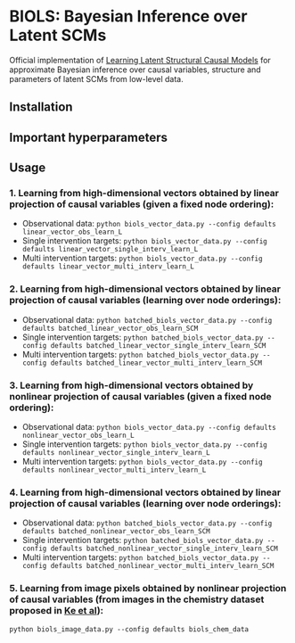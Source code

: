 # BIOLS: Bayesian Inference over Latent SCMs
Official implementation of [Learning Latent Structural Causal Models](https://arxiv.org/abs/2210.13583) for approximate Bayesian inference over causal variables, structure and parameters of latent SCMs from low-level data.

## Installation

## Important hyperparameters

## Usage

### 1. Learning from high-dimensional vectors obtained by linear projection of causal variables (given a fixed node ordering): 
- Observational data: `python biols_vector_data.py --config defaults linear_vector_obs_learn_L`
- Single intervention targets: `python biols_vector_data.py --config defaults linear_vector_single_interv_learn_L`
- Multi intervention targets: `python biols_vector_data.py --config defaults linear_vector_multi_interv_learn_L`

### 2. Learning from high-dimensional vectors obtained by linear projection of causal variables (learning over node orderings): 
- Observational data: `python batched_biols_vector_data.py --config defaults batched_linear_vector_obs_learn_SCM`
- Single intervention targets: `python batched_biols_vector_data.py --config defaults batched_linear_vector_single_interv_learn_SCM`
- Multi intervention targets: `python batched_biols_vector_data.py --config defaults batched_linear_vector_multi_interv_learn_SCM`

### 3. Learning from high-dimensional vectors obtained by nonlinear projection of causal variables (given a fixed node ordering): 
- Observational data: `python biols_vector_data.py --config defaults nonlinear_vector_obs_learn_L`
- Single intervention targets: `python biols_vector_data.py --config defaults nonlinear_vector_single_interv_learn_L`
- Multi intervention targets: `python biols_vector_data.py --config defaults nonlinear_vector_multi_interv_learn_L`

### 4. Learning from high-dimensional vectors obtained by linear projection of causal variables (learning over node orderings): 
- Observational data: `python batched_biols_vector_data.py --config defaults batched_nonlinear_vector_obs_learn_SCM`
- Single intervention targets: `python batched_biols_vector_data.py --config defaults batched_nonlinear_vector_single_interv_learn_SCM`
- Multi intervention targets: `python batched_biols_vector_data.py --config defaults batched_nonlinear_vector_multi_interv_learn_SCM`


### 5. Learning from image pixels obtained by nonlinear projection of causal variables (from images in the chemistry dataset proposed in [Ke et al](https://arxiv.org/abs/2107.00848)): 

`python biols_image_data.py --config defaults biols_chem_data`